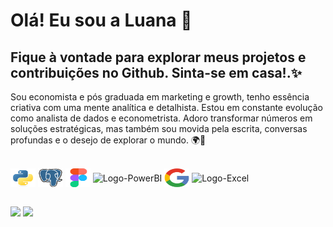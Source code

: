 # Olá! Eu sou a Luana 👋
  ## Fique à vontade para explorar meus projetos e contribuições no Github. Sinta-se em casa!.✨ 



Sou economista e pós graduada em marketing e growth, tenho essência criativa com uma mente analítica e detalhista. Estou em constante evolução como analista de dados e econometrista. Adoro transformar números em soluções estratégicas, mas também sou movida pela escrita, conversas profundas e o desejo de explorar o mundo. 🌍🚀



<div style="display: inline_block"><br>
  <img align="center" alt="Logo-Python" height="30" width="40" src="https://raw.githubusercontent.com/devicons/devicon/master/icons/python/python-original.svg">
  <img align="center" alt="Logo-Postgresql" height="30" width="40" src="https://github.com/devicons/devicon/blob/master/icons/postgresql/postgresql-original.svg"> 
  <img align="center" alt="Logo-Figma" height="30" width="40" src="https://github.com/devicons/devicon/blob/master/icons/figma/figma-original.svg"> 
  <img align="center" alt="Logo-PowerBI" height="30" width="40" src="https://github.com/microsoft/PowerBI-Icons/blob/main/SVG/Desktop.svg"> 
  <img align="center" alt="Logo-GoogleLooker" height="30" width="40" src="https://github.com/devicons/devicon/blob/master/icons/google/google-original.svg"> 
  <img align="center" alt="Logo-Excel" height="30" width="40" src="https://github.com/sempostma/office365-icons/blob/master/png/256/excel.png">
</div>



<br>
  
<div> 
  
  <a href="https://www.linkedin.com/in/luana-borges-009b88145/" target="_blank"><img src="https://img.shields.io/badge/-LinkedIn-%230077B5?style=for-the-badge&logo=linkedin&logoColor=white" target="_blank"></a>
  <a href = "mailto:luanaborges.economista@gmail.com"><img src="https://img.shields.io/badge/Gmail-D14836?style=for-the-badge&logo=gmail&logoColor=white" target="_blank"></a>
 
 

